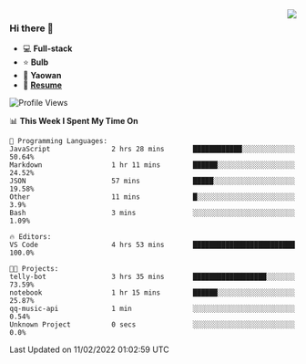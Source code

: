 <img align="right" src="https://github-readme-stats.vercel.app/api?username=LolipopJ&show_icons=true&count_private=true&hide_title=true&include_all_commits=true&theme=vue">

### Hi there 👋

- :computer: **Full-stack**
- :star: **Bulb**
- :pill: **Yaowan**
- :milky_way: [**Resume**](https://cdn.jsdelivr.net/gh/lolipopj/resume/export/resume-en.pdf)

<!--START_SECTION:waka-->
![Profile Views](http://img.shields.io/badge/Profile%20Views-6-blue)

📊 **This Week I Spent My Time On** 

```text
💬 Programming Languages: 
JavaScript               2 hrs 28 mins       ████████████░░░░░░░░░░░░░   50.64% 
Markdown                 1 hr 11 mins        ██████░░░░░░░░░░░░░░░░░░░   24.52% 
JSON                     57 mins             █████░░░░░░░░░░░░░░░░░░░░   19.58% 
Other                    11 mins             █░░░░░░░░░░░░░░░░░░░░░░░░   3.9% 
Bash                     3 mins              ░░░░░░░░░░░░░░░░░░░░░░░░░   1.09%

🔥 Editors: 
VS Code                  4 hrs 53 mins       █████████████████████████   100.0%

🐱‍💻 Projects: 
telly-bot                3 hrs 35 mins       ██████████████████░░░░░░░   73.59% 
notebook                 1 hr 15 mins        ██████░░░░░░░░░░░░░░░░░░░   25.87% 
qq-music-api             1 min               ░░░░░░░░░░░░░░░░░░░░░░░░░   0.54% 
Unknown Project          0 secs              ░░░░░░░░░░░░░░░░░░░░░░░░░   0.0%

```


 Last Updated on 11/02/2022 01:02:59 UTC
<!--END_SECTION:waka-->
